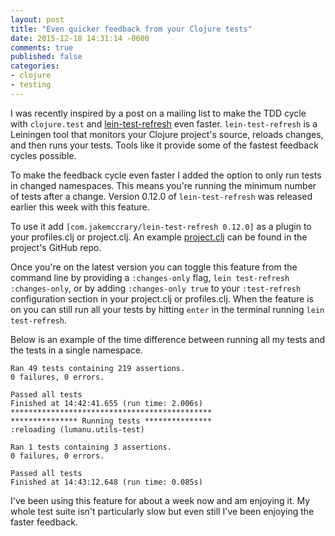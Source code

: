 ```yaml
---
layout: post
title: "Even quicker feedback from your Clojure tests"
date: 2015-12-18 14:31:14 -0600
comments: true
published: false
categories:
- clojure
- testing
---
```


I was recently inspired by a post on a mailing list to make the TDD
cycle with `clojure.test` and
[lein-test-refresh](https://github.com/jakemcc/lein-test-refresh) even
faster. `lein-test-refresh` is a Leiningen tool that monitors your
Clojure project's source, reloads changes, and then runs your tests.
Tools like it provide some of the fastest feedback cycles possible.

To make the feedback cycle even faster I added the option to only run
tests in changed namespaces. This means you're running
the minimum number of tests after a change. Version 0.12.0 of
`lein-test-refresh` was released earlier this week with this feature.

To use it add `[com.jakemccrary/lein-test-refresh 0.12.0]` as a plugin
to your profiles.clj or project.clj. An example
[project.clj](https://github.com/jakemcc/lein-test-refresh/blob/master/sample.project.clj#L3)
can be found in the project's GitHub repo.

Once you're on the latest version you can toggle this feature from the
command line by providing a `:changes-only` flag, `lein test-refresh
:changes-only`, or by adding `:changes-only true` to your
`:test-refresh` configuration section in your project.clj or
profiles.clj. When the feature is on you can still run all your tests
by hitting `enter` in the terminal running `lein test-refresh`.

Below is an example of the time difference between running all my tests
and the tests in a single namespace.

```
Ran 49 tests containing 219 assertions.
0 failures, 0 errors.

Passed all tests
Finished at 14:42:41.655 (run time: 2.006s)
*********************************************
*************** Running tests ***************
:reloading (lumanu.utils-test)

Ran 1 tests containing 3 assertions.
0 failures, 0 errors.

Passed all tests
Finished at 14:43:12.648 (run time: 0.085s)
```

I've been using this feature for about a week now and am enjoying it.
My whole test suite isn't particularly slow but even still I've been
enjoying the faster feedback.
